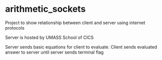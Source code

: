 # arithmetic_sockets
Project to show relationship between client and server using internet protocols

Server is hosted by UMASS School of CICS

Server sends basic equations for client to evaluate.
Client sends evaluated answer to server until server sends terminal flag


